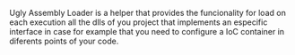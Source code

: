 Ugly Assembly Loader is a helper that provides the funcionality for load on each execution all the dlls of you project that implements an especific interface in case for example that you need to configure a IoC container in diferents points of your code.
